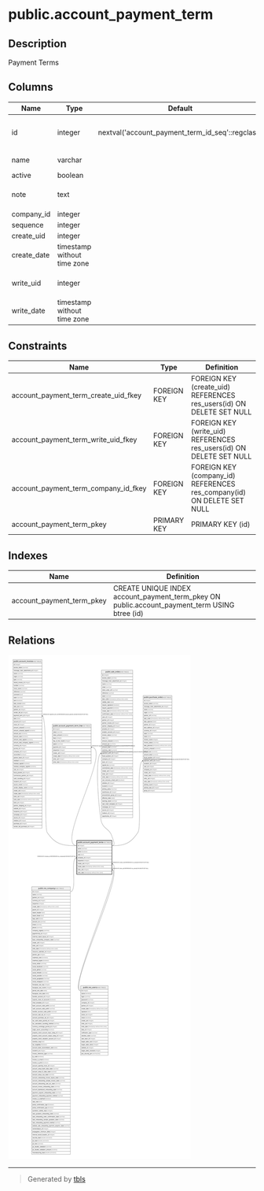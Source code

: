 # public.account_payment_term

## Description

Payment Terms

## Columns

| Name | Type | Default | Nullable | Children | Parents | Comment |
| ---- | ---- | ------- | -------- | -------- | ------- | ------- |
| id | integer | nextval('account_payment_term_id_seq'::regclass) | false | [public.account_invoice](public.account_invoice.md) [public.account_payment_term_line](public.account_payment_term_line.md) [public.sale_order](public.sale_order.md) [public.purchase_order](public.purchase_order.md) |  |  |
| name | varchar |  | false |  |  | Payment Terms |
| active | boolean |  | true |  |  | Active |
| note | text |  | true |  |  | Description on the Invoice |
| company_id | integer |  | false |  | [public.res_company](public.res_company.md) | Company |
| sequence | integer |  | false |  |  | Sequence |
| create_uid | integer |  | true |  | [public.res_users](public.res_users.md) | Created by |
| create_date | timestamp without time zone |  | true |  |  | Created on |
| write_uid | integer |  | true |  | [public.res_users](public.res_users.md) | Last Updated by |
| write_date | timestamp without time zone |  | true |  |  | Last Updated on |

## Constraints

| Name | Type | Definition |
| ---- | ---- | ---------- |
| account_payment_term_create_uid_fkey | FOREIGN KEY | FOREIGN KEY (create_uid) REFERENCES res_users(id) ON DELETE SET NULL |
| account_payment_term_write_uid_fkey | FOREIGN KEY | FOREIGN KEY (write_uid) REFERENCES res_users(id) ON DELETE SET NULL |
| account_payment_term_company_id_fkey | FOREIGN KEY | FOREIGN KEY (company_id) REFERENCES res_company(id) ON DELETE SET NULL |
| account_payment_term_pkey | PRIMARY KEY | PRIMARY KEY (id) |

## Indexes

| Name | Definition |
| ---- | ---------- |
| account_payment_term_pkey | CREATE UNIQUE INDEX account_payment_term_pkey ON public.account_payment_term USING btree (id) |

## Relations

![er](public.account_payment_term.svg)

---

> Generated by [tbls](https://github.com/k1LoW/tbls)
